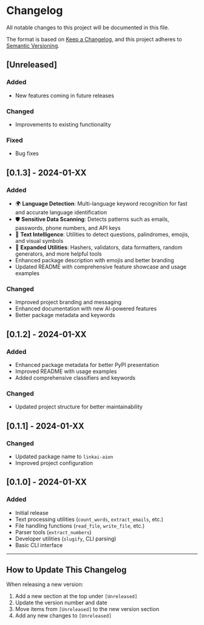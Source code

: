 # Changelog

All notable changes to this project will be documented in this file.

The format is based on [Keep a Changelog](https://keepachangelog.com/en/1.0.0/),
and this project adheres to [Semantic Versioning](https://semver.org/spec/v2.0.0.html).

## [Unreleased]

### Added
- New features coming in future releases

### Changed
- Improvements to existing functionality

### Fixed
- Bug fixes

## [0.1.3] - 2024-01-XX

### Added
- 🌍 **Language Detection**: Multi-language keyword recognition for fast and accurate language identification
- 🛡️ **Sensitive Data Scanning**: Detects patterns such as emails, passwords, phone numbers, and API keys
- 🧠 **Text Intelligence**: Utilities to detect questions, palindromes, emojis, and visual symbols
- 🧰 **Expanded Utilities**: Hashers, validators, data formatters, random generators, and more helpful tools
- Enhanced package description with emojis and better branding
- Updated README with comprehensive feature showcase and usage examples

### Changed
- Improved project branding and messaging
- Enhanced documentation with new AI-powered features
- Better package metadata and keywords

## [0.1.2] - 2024-01-XX

### Added
- Enhanced package metadata for better PyPI presentation
- Improved README with usage examples
- Added comprehensive classifiers and keywords

### Changed
- Updated project structure for better maintainability

## [0.1.1] - 2024-01-XX

### Changed
- Updated package name to `linkai-aion`
- Improved project configuration

## [0.1.0] - 2024-01-XX

### Added
- Initial release
- Text processing utilities (`count_words`, `extract_emails`, etc.)
- File handling functions (`read_file`, `write_file`, etc.)
- Parser tools (`extract_numbers`)
- Developer utilities (`slugify`, CLI parsing)
- Basic CLI interface

---

## How to Update This Changelog

When releasing a new version:

1. Add a new section at the top under `[Unreleased]`
2. Update the version number and date
3. Move items from `[Unreleased]` to the new version section
4. Add any new changes to `[Unreleased]` 